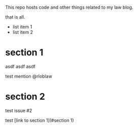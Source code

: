 This repo hosts code and other things related to my law blog.

that is all.

  - list item 1
  - list item 2

# section 1

asdf asdf asdf

test mention @rloblaw 

# section 2

test issue #2

test [link to section 1](#section 1)

